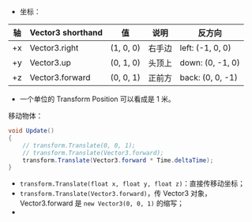 

- 坐标：

| 轴   | Vector3 shorthand | 值        | 说明   | 反方向           |
| ---- | ----------------- | --------- | ------ | ---------------- |
| +x   | Vector3.right     | (1, 0, 0) | 右手边 | left: (-1, 0, 0) |
| +y   | Vector3.up        | (0, 1, 0) | 头顶上 | down: (0, -1, 0) |
| +z   | Vector3.forward   | (0, 0, 1) | 正前方 | back: (0, 0, -1) |

- 一个单位的 Transform Position 可以看成是 1 米。

移动物体：

```csharp
void Update()
{
    // transform.Translate(0, 0, 1);
    // transform.Translate(Vector3.forward);
    transform.Translate(Vector3.forward * Time.deltaTime);
}
```

- `transform.Translate(float x, float y, float z)`：直接传移动坐标；
- `transform.Translate(Vector3.forward)`，传 Vector3 对象，Vector3.forward 是 `new Vector3(0, 0, 1)` 的缩写；
- 

